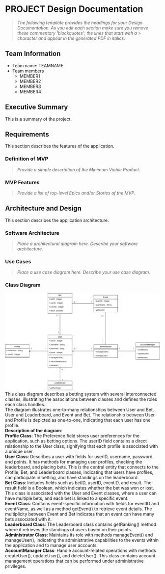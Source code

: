 
# PROJECT Design Documentation

> _The following template provides the headings for your Design
> Documentation.  As you edit each section make sure you remove these
> commentary 'blockquotes'; the lines that start with a > character
> and appear in the generated PDF in italics._

## Team Information
* Team name: TEAMNAME
* Team members
  * MEMBER1
  * MEMBER2
  * MEMBER3
  * MEMBER4

## Executive Summary

This is a summary of the project.


## Requirements

This section describes the features of the application.

### Definition of MVP
> _Provide a simple description of the Minimum Viable Product._

### MVP Features
>  _Provide a list of top-level Epics and/or Stories of the MVP._


## Architecture and Design

This section describes the application architecture.

### Software Architecture
> _Place a architectural diagram here._
> _Describe your software architecture._


### Use Cases
> _Place a use case diagram here._
> _Describe your use case diagram._


### Class Diagram
![class-diagram.png](..%2Fassets%2Fclass-diagram.png)
<br>
This class diagram describes a betting system with several interconnected classes, illustrating the associations between classes and defines the roles each class handles.
<br>
The diagram illustrates one-to-many relationships between User and Bet, User and Leaderboard, and Event and Bet. The relationship between User and Profile is depicted as one-to-one, indicating that each user has one profile.
<br>
**Description of the diagram**:
<br>**Profile Class**: The Preference field stores user preferences for the application, such as betting options. The userID field contains a direct relationship to the User class, signifying that each profile is associated with a unique user.
<br>**User Class**: Describes a user with fields for userID, username, password, and points. It has methods for managing user profiles, checking the leaderboard, and placing bets. This is the central entity that connects to the Profile, Bet, and Leaderboard classes, indicating that users have profiles, can participate in betting, and have standings on the leaderboard.
<br>**Bet Class**: Includes fields such as betID, userID, eventID, and result. The result field is a Boolean, which indicates whether the bet was won or lost. This class is associated with the User and Event classes, where a user can have multiple bets, and each bet is linked to a specific event.
<br>**Event Class**: Contains event-specific information with fields for eventID and eventName, as well as a method getEvent() to retrieve event details. The multiplicity between Event and Bet indicates that an event can have many bets associated with it.
<br>**Leaderboard Class**: The Leaderboard class contains getRanking() method where it retrieves the standings of users based on their points.
<br>**Administrator Class**: Maintains its role with methods manageEvent() and manageUser(), indicating the administrative capabilities to the events within the application and to manage user accounts.
<br>**AccountManager Class**: Handle account-related operations with methods createUser(), updateUser(), and deleteUser(). This class contains account management operations that can be performed under administrative privileges.
